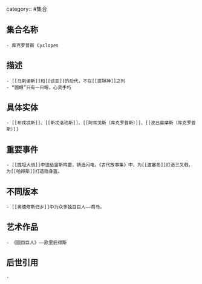 category:: #集合
## 集合名称
	- 库克罗普斯 Cyclopes
## 描述
	- [[乌剌诺斯]]和[[该亚]]的后代，不在[[提坦神]]之列
	- “圆眼”只有一只眼，心灵手巧
## 具体实体
	- [[布戎忒斯]]、[[斯忒洛珀斯]]、[[阿耳戈斯（库克罗普斯）]]、[[波吕斐摩斯（库克罗普斯）]]
## 重要事件
	- [[提坦大战]]中送给宙斯鸣雷，铸造闪电，《古代故事集》中，为[[波塞冬]]打造三叉戟，为[[哈得斯]]打造隐身盔。
## 不同版本
	- [[奥德修斯归乡]]中为众多独目巨人——荷马。
## 艺术作品
	- 《圆目巨人》——欧里庇得斯
## 后世引用
	-

